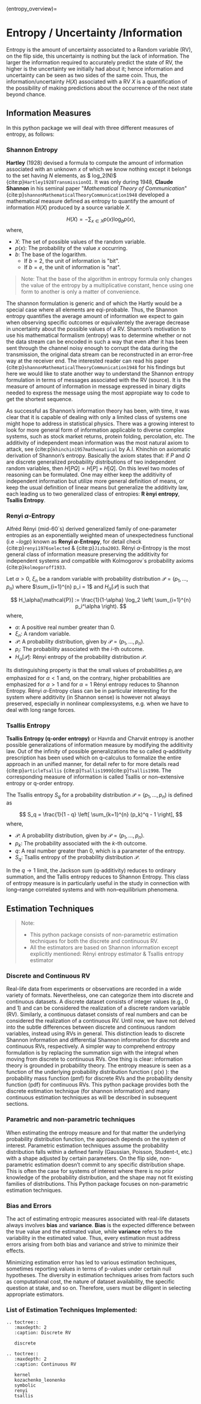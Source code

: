 (entropy_overview)=
# Entropy / Uncertainty /Information

Entropy is the amount of uncertainty associated to a Random variable (RV), on the flip side, this uncertainty is nothing but the lack of information.
The larger the information required to accurately predict the state of RV, the higher is the uncertainty we initially had about it; hence information and uncertainty can be seen as two sides of the same coin.
Thus, the information/uncertainty $H(X)$ associated with a RV $X$ is a quantification of the possibility of making predictions about the occurrence of the next state beyond chance.

## Information Measures
In this python package we will deal with three different measures of entropy, as follows:
### Shannon Entropy
**Hartley** (1928) devised a formula to compute the amount of information associated with an unknown $x$ of which we know nothing except it belongs to the set having $N$ elements, as $ log_2(N)$ {cite:p}`Hartley1928TransmissionOI`.
It was only during 1948, **Claude Shannon** in his seminal paper "_Mathematical Theory of Communication_" {cite:p}`shannonMathematicalTheoryCommunication1948` developed a mathematical measure defined as entropy to quantify the amount of information $H(X)$ produced by a source variable $X$.

$$
H(X) = -\sum_{x \in X} p(x) \log_b p(x),
$$
where,
- $X$: The set of possible values of the random variable.
- $p(x)$: The probability of the value $x$ occurring.
- $b$: The base of the logarithm.
  - If $b = 2$, the unit of information is "bit".
  - If $b = e$, the unit of information is "nat".

> Note: That the base of the algorithm in entropy formula only changes the value of the entropy by a multiplicative constant, hence using one form to another is only a matter of convenience.

The shannon formulation is generic and of which the Hartly would be a special case where all elements are eqi-probable.
Thus, the Shannon entropy quantifies the average amount of information we expect to gain when observing specific outcomes or equivalentely the average decrease in uncertainty about the possible values of a RV.
Shannon’s motivation to use his mathematical formalism (entropy) was to determine whether or not the data stream can be encoded in such a way that even after it has been sent through the channel noisy enough to corrupt the data during the transmission,
the original data stream can be reconstructed in an error-free way at the receiver end. The interested reader can read his paper {cite:p}`shannonMathematicalTheoryCommunication1948` for his findings but here we would like to state another way to understand the Shannon entropy formulation in terms of messages associated with the RV (source).
It is the measure of amount of information in message expressed in binary digits needed to express the message using the most appropiate way to code to get the shortest sequence.


As successful as Shannon’s information theory has been, with time, it was clear that it is capable of dealing with only a limited class of systems one might hope to address in statistical physics.
There was a growing interest to look for more general form of information applicable to diverse complex systems, such as stock market returns, protein folding, percolation, etc.
The additivity of independent mean information was the most natural axiom to attack, see {cite:p}`khinchin1957mathematical` by A.I. Khinchin on axiomatic derivation of Shannon’s entropy.
Basically the axiom states that: if $P$ and $Q$ are discrete generalized probability distributions of two independent random variables, then $H[P Q] = H[P]+H[Q]$.
On this level two modes of reasoning can be formulated. One may either keep the additivity of independent information but utilize more general definition of means, or keep the usual definition of linear means but generalize the additivity law, each leading us to two generalized class of entropies: **R ́enyi entropy**, **Tsallis Entropy**.

### Renyi $\alpha$-Entropy
Alfréd Rényi (mid-60´s) derived generalized family of one-parameter entropies as an exponentially weighted mean of unexpectedness functional (i.e $-log p$) known as **Renyi $\alpha$-Entropy**, for detail check {cite:p}`renyi1976selected` & {cite:p}`Jizba2003`.
Rényi $\alpha$-Entropy is the most general class of information measure preserving the additivity for independent systems and compatible with Kolmogorov´s probability axioms {cite:p}`kolmogoroff1933`.

Let $\alpha > 0$, $\xi_n$ be a random variable with probability distribution $\mathcal{P} = (p_1, ..., p_n)$ where $\sum_{i=1}^{n} p_i = 1$ and $H_\alpha[\mathcal{P}]$ is such that

$$
H_\alpha[\mathcal{P}] := \frac{1}{1-\alpha} \log_2 \left( \sum_{i=1}^{n} p_i^\alpha \right).
$$
where,
- $\alpha$: A positive real number greater than 0.
- $\xi_n$: A random variable.
- $\mathcal{P}$: A probability distribution, given by $\mathcal{P} = (p_1, ..., p_n)$.
- $p_i$: The probability associated with the $i$-th outcome.
- $H_\alpha[\mathcal{P}]$: Rényi entropy of the probability distribution $\mathcal{P}$.

Its distinguishing property is that the small values of probabilities $p_i$ are emphasized for $\alpha < 1$ and, on the contrary, higher probabilities are emphasized for $\alpha > 1$ and for $\alpha = 1$ Rényi entropy reduces to Shannon Entropy.
Rényi $\alpha$-Entropy class can be in particular interesting for the system where additivity (in Shannon sense) is however not always preserved, especially in nonlinear complexsystems, e.g. when we have to deal with long range forces.

### Tsallis Entropy
**Tsallis Entropy (q-order entropy)** or Havrda and Charvát entropy is another possible generalizations of information measure by modifying the additivity law.
Out of the infinity of possible generalizations the so called q–additivity prescription has been used which on q–calculus to formalize the entire approach in an unified manner, for detail refer to  for more details read {cite:p}`articleTsallis` {cite:p}`Tsallis1999`{cite:p}`Tsallis1998`.
The corresponding measure of information is called Tsallis or non–extensive entropy or q-order entropy.

The Tsallis entropy $S_q$ for a probability distribution $\mathcal{P} = (p_1, ..., p_n)$ is defined as

$$
S_q = \frac{1}{1 - q} \left[ \sum_{k=1}^{n} (p_k)^q - 1 \right],
$$
where,
- $\mathcal{P}$: A probability distribution, given by $\mathcal{P} = (p_1, ..., p_n)$.
- $p_k$: The probability associated with the $k$-th outcome.
- $q$: A real number greater than 0, which is a parameter of the entropy.
- $S_q$: Tsallis entropy of the probability distribution $\mathcal{P}$.

In the $q \to 1$ limit, the Jackson sum (q-additivity) reduces to ordinary summation, and the Tallis entropy reduces to Shannon Entropy.
This class of entropy measure is in particularly useful in the study in connection with long–range correlated systems and with non–equilibrium phenomena.

## Estimation Techniques
> Note:
> - This python package consists of non-parametric estimation techniques for both the discrete and continuous RV.
> - All the estimators are based on Shannon information except explicitly mentioned: Rényi entropy estimator & Tsallis entropy estimator

### Discrete and Continuous RV
Real-life data from experiments or observations are recorded in a wide variety of formats. Nevertheless, one can categorize them into discrete and continuous datasets.
A discrete dataset consists of integer values (e.g., 0 and 1) and can be considered the realization of a discrete random variable (RV). Similarly, a continuous dataset consists of real numbers and can be considered the realization of a continuous RV.
Until now, we have not delved into the subtle differences between discrete and continuous random variables, instead using RVs in general. This distinction leads to discrete Shannon information and differential Shannon information for discrete and continuous RVs, respectively.
A simpler way to comprehend entropy formulation is by replacing the summation sign with the integral when moving from discrete to continuous RVs. One thing is clear: information theory is grounded in probability theory.
The entropy measure is seen as a function of the underlying probability distribution function \( p(x) \): the probability mass function (pmf) for discrete RVs and the probability density function (pdf) for continuous RVs.
This python package provides both the discrete estimation technique (for shannon information) and many continuous estimation techniques as will be described in subsequent sections.

### Parametric and non-parametric techniques
When estimating the entropy measure and for that matter the underlying probability distribution function, the approach depends on the system of interest.
Parametric estimation techniques assume the probability distribution falls within a defined family (Gaussian, Poisson, Student-t, etc.) with a shape adjusted by certain parameters.
On the flip side, non-parametric estimation doesn’t commit to any specific distribution shape. This is often the case for systems of interest where there is no prior knowledge of the probability distribution, and the shape may not fit existing families of distributions.
This Python package focuses on non-parametric estimation techniques.


### Bias and Errors
The act of estimating entropic measures associated with real-life datasets always involves **bias** and **variance**. **Bias** is the expected difference between the true value and the estimated value, while **variance** refers to the variability in the estimated value. Thus, every estimation must address errors arising from both bias and variance and strive to minimize their effects.

Minimizing estimation error has led to various estimation techniques, sometimes reporting values in terms of p-values under certain null hypotheses. The diversity in estimation techniques arises from factors such as computational cost, the nature of dataset availability, the specific question at stake, and so on. Therefore, users must be diligent in selecting appropriate estimators.

### List of Estimation Techniques Implemented:

```{eval-rst}
.. toctree::
   :maxdepth: 2
   :caption: Discrete RV

   discrete

.. toctree::
   :maxdepth: 2
   :caption: Continuous RV

   kernel
   kozachenko_leonenko
   symbolic
   renyi
   tsallis
